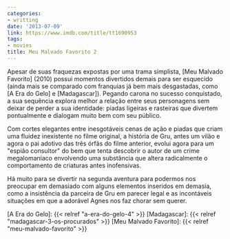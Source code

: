 ```yaml
---
categories:
- writting
date: '2013-07-09'
link: https://www.imdb.com/title/tt1690953
tags:
- movies
title: Meu Malvado Favorito 2
---
```


Apesar de suas fraquezas expostas por uma trama simplista, [Meu Malvado Favorito] (2010) possui momentos divertidos demais para ser esquecido (ainda mais se comparado com franquias já bem mais desgastadas, como [A Era do Gelo] e [Madagascar]). Pegando carona no sucesso conquistado, a sua sequência explora melhor a relação entre seus personagens sem deixar de perder a sua identidade: piadas ligeiras e rasteiras que divertem pontualmente e dialogam muito bem com seu público.

Com cortes elegantes entre inesgotáveis cenas de ação e piadas que criam uma fluidez inexistente no filme original, a história de Gru, antes um vilão e agora o pai adotivo das três órfãs do filme anterior, evolui agora para um "espião consultor" do bem que tenta descobrir o autor de um crime megalomaníaco envolvendo uma substância que altera radicalmente o comportamento de criaturas antes inofensivas.

Há muito para se divertir na segunda aventura para podermos nos preocupar em demasiado com alguns elementos inseridos em demasia, como a insistência da parceira de Gru em parecer legal e as incontáveis situações em que a adorável Agnes nos faz chorar sem querer.

[A Era do Gelo]: {{< relref "a-era-do-gelo-4" >}}
[Madagascar]: {{< relref "madagascar-3-os-procurados" >}}
[Meu Malvado Favorito]: {{< relref "meu-malvado-favorito" >}}

